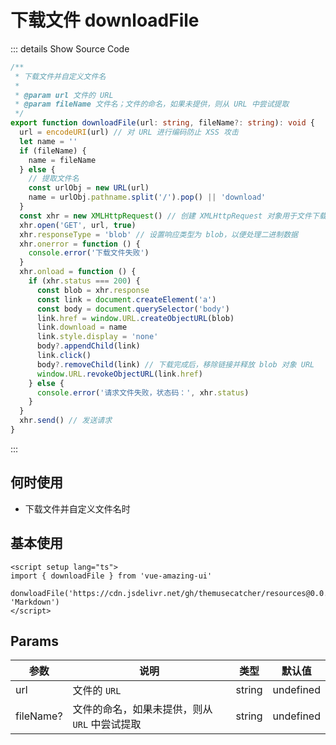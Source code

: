 # 下载文件 downloadFile

<GlobalElement />

::: details Show Source Code

```ts
/**
 * 下载文件并自定义文件名
 * 
 * @param url 文件的 URL
 * @param fileName 文件名；文件的命名，如果未提供，则从 URL 中尝试提取
 */
export function downloadFile(url: string, fileName?: string): void {
  url = encodeURI(url) // 对 URL 进行编码防止 XSS 攻击
  let name = ''
  if (fileName) {
    name = fileName
  } else {
    // 提取文件名
    const urlObj = new URL(url)
    name = urlObj.pathname.split('/').pop() || 'download'
  }
  const xhr = new XMLHttpRequest() // 创建 XMLHttpRequest 对象用于文件下载
  xhr.open('GET', url, true)
  xhr.responseType = 'blob' // 设置响应类型为 blob，以便处理二进制数据
  xhr.onerror = function () {
    console.error('下载文件失败')
  }
  xhr.onload = function () {
    if (xhr.status === 200) {
      const blob = xhr.response
      const link = document.createElement('a')
      const body = document.querySelector('body')
      link.href = window.URL.createObjectURL(blob)
      link.download = name
      link.style.display = 'none'
      body?.appendChild(link)
      link.click()
      body?.removeChild(link) // 下载完成后，移除链接并释放 blob 对象 URL
      window.URL.revokeObjectURL(link.href)
    } else {
      console.error('请求文件失败，状态码：', xhr.status)
    }
  }
  xhr.send() // 发送请求
}
```

:::

## 何时使用

- 下载文件并自定义文件名时

## 基本使用

```vue
<script setup lang="ts">
import { downloadFile } from 'vue-amazing-ui'

donwloadFile('https://cdn.jsdelivr.net/gh/themusecatcher/resources@0.0.5/Markdown.pdf', 'Markdown')
</script>
```

## Params

参数 | 说明 | 类型 | 默认值
-- | -- | -- | --
url | 文件的 `URL` | string | undefined
fileName? | 文件的命名，如果未提供，则从 `URL` 中尝试提取 | string | undefined
